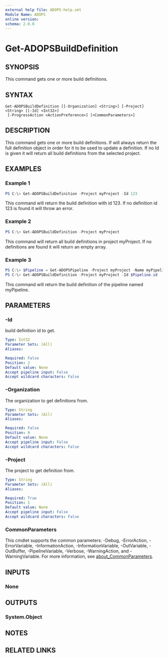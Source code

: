 ```yaml
---
external help file: ADOPS-help.xml
Module Name: ADOPS
online version:
schema: 2.0.0
---
```


# Get-ADOPSBuildDefinition

## SYNOPSIS
This command gets one or more build definitions.

## SYNTAX

```
Get-ADOPSBuildDefinition [[-Organization] <String>] [-Project] <String> [[-Id] <Int32>]
 [-ProgressAction <ActionPreference>] [<CommonParameters>]
```

## DESCRIPTION
This command gets one or more build definitions. If will always return the full definition object in order for it to be used to update a definition. If no Id is given it will return all build definitions from the selected project.

## EXAMPLES

### Example 1
```powershell
PS C:\> Get-ADOPSBuildDefinition -Project myProject -Id 123
```

This command will return the build definition with id 123. If no definition id 123 is found it will throw an error.

### Example 2
```powershell
PS C:\> Get-ADOPSBuildDefinition -Project myProject
```

This command will return all build definitions in project myProject. If no definitions are found it will return an empty array.

### Example 3
```powershell
PS C:\> $Pipeline = Get-ADOPSPipeline -Project myProject -Name myPipeline
PS C:\> Get-ADOPSBuildDefinition -Project myProject -Id $Pipeline.id
```

This command will return the build definition of the pipeline named myPipeline.

## PARAMETERS

### -Id
build definition id to get.

```yaml
Type: Int32
Parameter Sets: (All)
Aliases:

Required: False
Position: 2
Default value: None
Accept pipeline input: False
Accept wildcard characters: False
```

### -Organization
The organization to get definitions from.

```yaml
Type: String
Parameter Sets: (All)
Aliases:

Required: False
Position: 0
Default value: None
Accept pipeline input: False
Accept wildcard characters: False
```

### -Project
The project to get definition from.

```yaml
Type: String
Parameter Sets: (All)
Aliases:

Required: True
Position: 1
Default value: None
Accept pipeline input: False
Accept wildcard characters: False
```

### CommonParameters
This cmdlet supports the common parameters: -Debug, -ErrorAction, -ErrorVariable, -InformationAction, -InformationVariable, -OutVariable, -OutBuffer, -PipelineVariable, -Verbose, -WarningAction, and -WarningVariable. For more information, see [about_CommonParameters](http://go.microsoft.com/fwlink/?LinkID=113216).

## INPUTS

### None

## OUTPUTS

### System.Object
## NOTES

## RELATED LINKS
